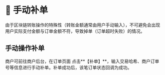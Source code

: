 # 🚩 手动补单

由于区块链转账操作的特殊性（转账金额通常由用户手动输入），不可避免会出现用户实际支付金额与订单金额不符，导致掉单（订单超时失败）的情况。

## 手动操作补单

商户可前往商户后台，在订单页面 点击**【补单】**，输入交易哈希、商户订单号等信息进行手动补单。补单成功后，该笔订单状态回调为成功。

